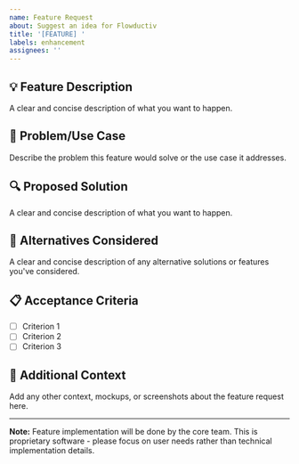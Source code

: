 ```yaml
---
name: Feature Request
about: Suggest an idea for Flowductiv
title: '[FEATURE] '
labels: enhancement
assignees: ''
---
```


## 💡 Feature Description
A clear and concise description of what you want to happen.

## 🎯 Problem/Use Case
Describe the problem this feature would solve or the use case it addresses.

## 🔍 Proposed Solution
A clear and concise description of what you want to happen.

## 🤔 Alternatives Considered
A clear and concise description of any alternative solutions or features you've considered.

## 📋 Acceptance Criteria
- [ ] Criterion 1
- [ ] Criterion 2
- [ ] Criterion 3

## 📝 Additional Context
Add any other context, mockups, or screenshots about the feature request here.

---

**Note:** Feature implementation will be done by the core team. This is proprietary software - please focus on user needs rather than technical implementation details.